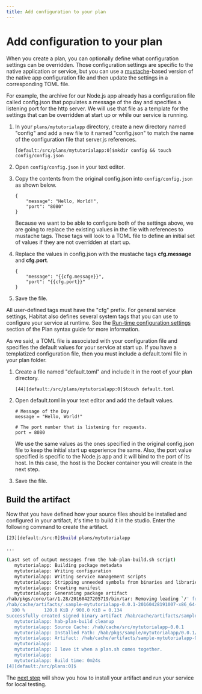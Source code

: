 ```yaml
---
title: Add configuration to your plan
---
```


# Add configuration to your plan
When you create a plan, you can optionally define what configuration settings can be overridden. Those configuration settings are specific to the native application or service, but you can use a [mustache](https://mustache.github.io/)-based version of the native app configuration file and then update the settings in a corresponding TOML file.

For example, the archive for our Node.js app already has a configuration file called config.json that populates a message of the day and specifies a listening port for the http server. We will use that file as a template for the settings that can be overridden at start up or while our service is running.

1. In your `plans/mytutorialapp` directory, create a new directory named "config" and add a new file to it named "config.json" to match the name of the configuration file that server.js references.

       [default:/src/plans/mytutorialapp:0]$mkdir config && touch config/config.json

2. Open `config/config.json` in your text editor.
3. Copy the contents from the original config.json into `config/config.json` as shown below.

       {
           "message": "Hello, World!",
           "port": "8080"
       }

    Because we want to be able to configure both of the settings above, we are going to replace the existing values in the file with references to mustache tags. Those tags will look to a TOML file to define an initial set of values if they are not overridden at start up.

4. Replace the values in config.json with the mustache tags **cfg.message** and **cfg.port**.

       {
           "message": "{{cfg.message}}",
           "port": "{{cfg.port}}"
       }

5. Save the file.

All user-defined tags must have the "cfg" prefix. For general service settings, Habitat also defines several system tags that you can use to configure your service at runtime. See the [Run-time configuration settings](/docs/plan-syntax#runtime-configuration-settings) section of the Plan syntax guide for more information.

As we said, a TOML file is associated with your configuration file and specifies the default values for your service at start up. If you have a templatized configuration file, then you must include a default.toml file in your plan folder.

1. Create a file named "default.toml" and include it in the root of your plan directory.

       [44][default:/src/plans/mytutorialapp:0]$touch default.toml

2. Open default.toml in your text editor and add the default values.

       # Message of the Day
       message = "Hello, World!"

       # The port number that is listening for requests.
       port = 8080

    We use the same values as the ones specified in the original config.json file to keep the initial start up experience the same. Also, the port value specified is specific to the Node.js app and it will bind to the port of its host. In this case, the host is the Docker container you will create in the next step.

3. Save the file.

## Build the artifact
Now that you have defined how your source files should be installed and configured in your artifact, it's time to build it in the studio. Enter the following command to create the artifact.

~~~ bash
[23][default:/src:0]$build plans/mytutorialapp

...

(Last set of output messages from the hab-plan-build.sh script)
   mytutorialapp: Building package metadata
   mytutorialapp: Writing configuration
   mytutorialapp: Writing service management scripts
   mytutorialapp: Stripping unneeded symbols from binaries and libraries
   mytutorialapp: Creating manifest
   mytutorialapp: Generating package artifact
/hab/pkgs/core/tar/1.28/20160427205719/bin/tar: Removing leading `/' from member names
/hab/cache/artifacts/.sample-mytutorialapp-0.0.1-20160428191007-x86_64-linux.tar (1/1)
  100 %       120.8 KiB / 900.0 KiB = 0.134
Successfully created signed binary artifact /hab/cache/artifacts/sample-mytutorialapp-0.0.1-20160428191007-x86_64-linux.hart
   mytutorialapp: hab-plan-build cleanup
   mytutorialapp: Source Cache: /hab/cache/src/mytutorialapp-0.0.1
   mytutorialapp: Installed Path: /hab/pkgs/sample/mytutorialapp/0.0.1/20160428191007
   mytutorialapp: Artifact: /hab/cache/artifacts/sample-mytutorialapp-0.0.1-20160428191007-x86_64-linux.hart
   mytutorialapp:
   mytutorialapp: I love it when a plan.sh comes together.
   mytutorialapp:
   mytutorialapp: Build time: 0m24s
[4][default:/src/plans:0]$
~~~

The [next step](/tutorials/getting-started-process-build) will show you how to install your artifact and run your service for local testing.
